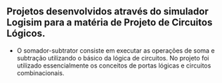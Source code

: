 ## Projetos desenvolvidos através do simulador Logisim para a matéria de Projeto de Circuitos Lógicos.

* O somador-subtrator consiste em executar as operações de soma e subtração utilizando o básico da lógica de circuitos. No projeto foi utilizado essencialmente os conceitos de portas lógicas e circuitos combinacionais.
